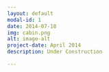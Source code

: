 ```yaml
---
layout: default
modal-id: 1
date: 2014-07-18
img: cabin.png
alt: image-alt
project-date: April 2014
description: Under Construction

---
```


